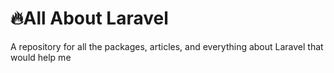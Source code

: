 # 🔥All About Laravel
A repository for all the packages, articles, and everything about Laravel that would help me
